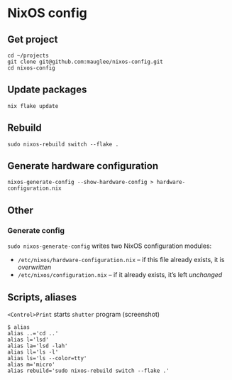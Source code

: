 # NixOS config

## Get project
```
cd ~/projects
git clone git@github.com:mauglee/nixos-config.git
cd nixos-config
```

## Update packages
`nix flake update`

## Rebuild
`sudo nixos-rebuild switch --flake .`

## Generate hardware configuration
`nixos-generate-config --show-hardware-config > hardware-configuration.nix`

## Other
### Generate config
`sudo nixos-generate-config` writes two NixOS configuration modules:
- `/etc/nixos/hardware-configuration.nix` – if this file already exists, it is *overwritten*
- `/etc/nixos/configuration.nix` – if it already exists, it’s left *unchanged*

## Scripts, aliases
`<Control>Print` starts `shutter` program (screenshot)
```
$ alias
alias ..='cd ..'
alias l='lsd'
alias la='lsd -lah'
alias ll='ls -l'
alias ls='ls --color=tty'
alias m='micro'
alias rebuild='sudo nixos-rebuild switch --flake .'
```
